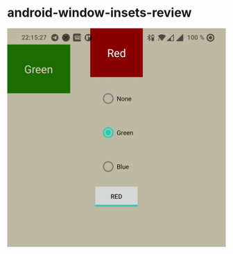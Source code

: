# android-window-insets-review
![screenshot](https://github.com/Atomofiron/android-window-insets-review/blob/main/stuff/preview.jpg)